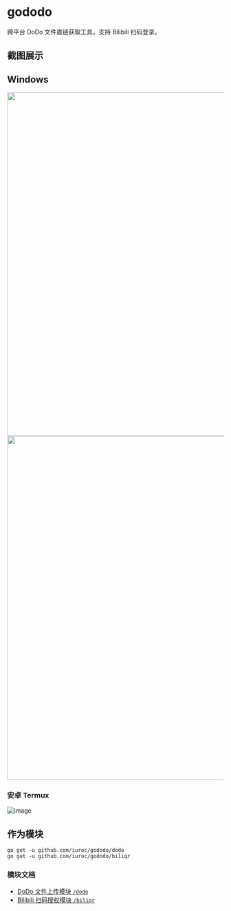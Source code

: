 # gododo

跨平台 DoDo 文件直链获取工具，支持 Bilibili 扫码登录。

## 截图展示

## Windows

<img width="800" src="https://github.com/user-attachments/assets/ac414180-21bb-47c7-8323-2a9b91cdb5a3" />

<img width="800" src="https://github.com/user-attachments/assets/6d5a26d3-5768-44d9-8829-0ddfb7d692ca" />

### 安卓 Termux

![image](https://github.com/user-attachments/assets/a6f0bb68-44a7-40b1-801d-dfb34a2524b9)

## 作为模块

```shell
go get -u github.com/iuroc/gododo/dodo
go get -u github.com/iuroc/gododo/biliqr
```

### 模块文档

- [DoDo 文件上传模块 `/dodo`](./dodo)
- [Bilibili 扫码授权模块 `/biliqr`](./biliqr)
